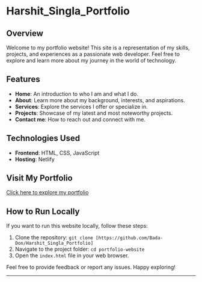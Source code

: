 # Harshit_Singla_Portfolio

## Overview

Welcome to my portfolio website! This site is a representation of my skills, projects, and experiences as a passionate web developer. Feel free to explore and learn more about my journey in the world of technology.

## Features

- **Home**: An introduction to who I am and what I do.
- **About**: Learn more about my background, interests, and aspirations.
- **Services**: Explore the services I offer or specialize in.
- **Projects**: Showcase of my latest and most noteworthy projects.
- **Contact me**: How to reach out and connect with me.

## Technologies Used

- **Frontend**: HTML, CSS, JavaScript
- **Hosting**: Netlify

## Visit My Portfolio

[Click here to explore my portfolio](https://harshitsingla.netlify.app/)

## How to Run Locally

If you want to run this website locally, follow these steps:

1. Clone the repository: `git clone [https://github.com/Bada-Don/Harshit_Singla_Portfolio]`
2. Navigate to the project folder: `cd portfolio-website`
3. Open the `index.html` file in your web browser.

Feel free to provide feedback or report any issues. Happy exploring!

---
